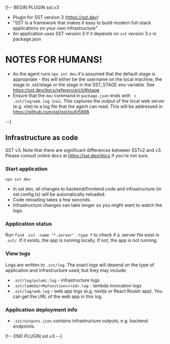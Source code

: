 [!-- BEGIN PLUGIN sst.v3

- Plugin for SST version 3 (https://sst.dev)
- "SST is a framework that makes it easy to build modern full-stack applications on your own infrastructure"
- An application uses SST version 3 if it depends on `sst` version 3.x in package.json

# NOTES FOR HUMANS!

- As the agent runs `npx sst dev` it's assumed that the default stage is appropriate - this will either be the username on the local machine, the stage in .sst/stage or the stage in the SST_STAGE env variable. See https://sst.dev/docs/reference/cli/#stage
- Ensure that the `dev` command in `package.json` ends with ` > .sst/log/web.log 2>&1`. This captures the output of the local web server (e.g. vite) to a log file that the agent can read. This will be addressed in https://github.com/sst/sst/pull/5898.

--]

## Infrastructure as code

SST v3. Note that there are significant differences between SSTv2 and v3. Please consult online docs at https://sst.dev/docs if you're not sure.

### Start application

`npx sst dev`

- In sst dev, all changes to backend/frontend code and infrastructure (in sst.config.ts) will be automatically reloaded. 
- Code reloading takes a few seconds. 
- Infrastructure changes can take longer so you might want to watch the logs.

### Application status

Run `find .sst -name "*.server" -type f` to check if a .server file exist in `.sst/`. If it exists, the app is running locally. If not, the app is not running. 

### View logs

Logs are written to `.sst/log`. The exact logs will depend on the type of application and infrastructure used, but they may include:

- `.sst/log/pulumi.log` - infrastructure logs
- `.sst/lambda/<MyFunction>/<id>.log` - lambda invocation logs
- `.sst/log/web.log` - web app logs (e.g. nextjs or React Router app). You can get the URL of the web app in this log.

### Application deployment info

- `.sst/outputs.json` contains infrastructure outputs, e.g. backend endpoints.

[!-- END PLUGIN sst.v3 --]